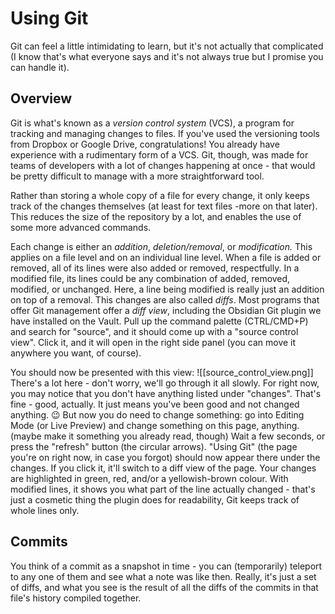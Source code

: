 # Using Git

Git can feel a little intimidating to learn, but it's not actually that complicated (I know that's what everyone says and it's not always true but I promise you can handle it).

## Overview
Git is what's known as a *version control system* (VCS), a program for tracking and managing changes to files. If you've used the versioning tools from Dropbox or Google Drive, congratulations! You already have experience with a rudimentary form of a VCS. Git, though, was made for teams of developers with a lot of changes happening at once - that would be pretty difficult to manage with a more straightforward tool.

Rather than storing a whole copy of a file for every change, it only keeps track of the changes themselves (at least for text files -more on that later). This reduces the size of the repository by a lot, and enables the use of some more advanced commands.

Each change is either an *addition*, *deletion/removal*, or *modification.* This applies on a file level and on an individual line level. When a file is added or removed, all of its lines were also added or removed, respectfully. In a modified file, its lines could be any combination of added, removed, modified, or unchanged. Here, a line being modified is really just an addition on top of a removal. This changes are also called *diffs*. Most programs that offer Git management offer a *diff view*, including the Obsidian Git plugin we have installed on the Vault. Pull up the command palette (CTRL/CMD+P) and search for "source", and it should come up with a "source control view". Click it, and it will open in the right side panel (you can move it anywhere you want, of course).

You should now be presented with this view:
![[source_control_view.png]]
There's a lot here - don't worry, we'll go through it all slowly. For right now, you may notice that you don't have anything listed under "changes". That's fine - good, actually. It just means you've been good and not changed anything. 😉 But now you do need to change something: go into Editing Mode (or Live Preview) and change something on this page, anything. (maybe make it something you already read, though) Wait a few seconds, or press the "refresh" button (the circular arrows). "Using Git" (the page you're on right now, in case you forgot) should now appear there under the changes. If you click it, it'll switch to a diff view of the page. Your changes are highlighted in green, red, and/or a yellowish-brown colour. With modified lines, it shows you what part of the line actually changed - that's just a cosmetic thing the plugin does for readability, Git keeps track of whole lines only.

## Commits
You think of a commit as a snapshot in time - you can (temporarily) teleport to any one of them and see what a note was like then. Really, it's just a set of diffs, and what you see is the result of all the diffs of the commits in that file's history compiled together. 

